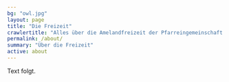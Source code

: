 ```yaml
---
bg: "owl.jpg"
layout: page
title: "Die Freizeit"
crawlertitle: "Alles über die Amelandfreizeit der Pfarreingemeinschaft St. Matthias Neuwied"
permalink: /about/
summary: "Über die Freizeit"
active: about
---
```


Text folgt.
